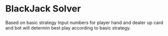 # BlackJack Solver
Based on basic strategy
Input numbers for player hand and dealer up card and bot will determin best play according to basic strategy.
